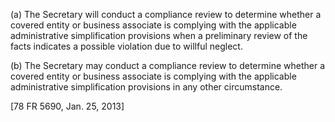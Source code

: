 (a) The Secretary will conduct a compliance review to determine whether a covered entity or business associate is complying with the applicable administrative simplification provisions when a preliminary review of the facts indicates a possible violation due to willful neglect.

(b) The Secretary may conduct a compliance review to determine whether a covered entity or business associate is complying with the applicable administrative simplification provisions in any other circumstance.

[78 FR 5690, Jan. 25, 2013]
